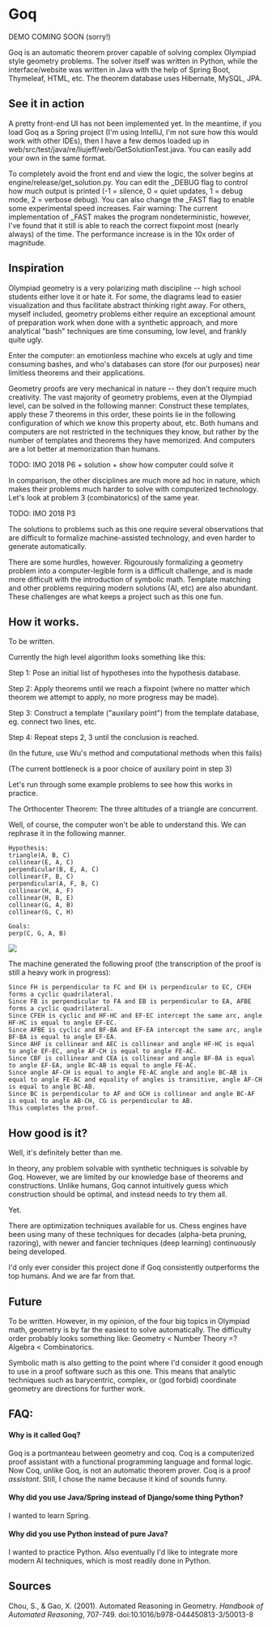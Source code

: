 # Goq

DEMO COMING SOON (sorry!)

Goq is an automatic theorem prover capable of solving complex Olympiad style geometry problems. The solver itself was written in Python, while the interface/website was written in Java with the help of Spring Boot, Thymeleaf, HTML, etc. The theorem database uses Hibernate, MySQL, JPA.

## See it in action

A pretty front-end UI has not been implemented yet. In the meantime, if you load Goq as a Spring project (I'm using IntelliJ, I'm not sure how this would work with other IDEs), then I have a few demos loaded up in web/src/test/java/re/liujeff/web/GetSolutionTest.java. You can easily add your own in the same format.

To completely avoid the front end and view the logic, the solver begins at engine/release/get_solution.py. You can edit the \_DEBUG flag to control how much output is printed (-1 = silence, 0 = quiet updates, 1 = debug mode, 2 = verbose debug). You can also change the \_FAST flag to enable some experimental speed increases. Fair warning: The current implementation of \_FAST makes the program nondeterministic, however, I've found that it still is able to reach the correct fixpoint most (nearly always) of the time. The performance increase is in the 10x order of magnitude. 

## Inspiration

Olympiad geometry is a very polarizing math discipline -- high school students either love it or hate it. For some, the diagrams lead to easier visualization and thus facilitate abstract thinking right away. For others, myself included, geometry problems either require an exceptional amount of preparation work when done with a synthetic approach, and more analytical "bash" techniques are time consuming, low level, and frankly quite ugly.

Enter the computer: an emotionless machine who excels at ugly and time consuming bashes, and who's databases can store (for our purposes) near limitless theorems and their applications.

Geometry proofs are very mechanical in nature -- they don't require much creativity. The vast majority of geometry problems, even at the Olympiad level, can be solved in the following manner: Construct these templates, apply these 7 theorems in this order, these points lie in the following configuration of which we know this property about, etc. Both humans and computers are not restricted in the techniques they know, but rather by the number of templates and theorems they have memorized. And computers are a lot better at memorization than humans.

TODO: IMO 2018 P6 + solution + show how computer could solve it

In comparison, the other disciplines are much more ad hoc in nature, which makes their problems much harder to solve with computerized technology. Let's look at problem 3 (combinatorics) of the same year.

TODO: IMO 2018 P3

The solutions to problems such as this one require several observations that are difficult to formalize machine-assisted technology, and even harder to generate automatically.

There are some hurdles, however. Rigourously formalizing a geometry problem into a computer-legible form is a difficult challenge, and is made more difficult with the introduction of symbolic math. Template matching and other problems requiring modern solutions (AI, etc) are also abundant. These challenges are what keeps a project such as this one fun.

## How it works.

To be written.

Currently the high level algorithm looks something like this:

Step 1: Pose an initial list of hypotheses into the hypothesis database.

Step 2: Apply theorems until we reach a fixpoint (where no matter which theorem we attempt to apply, no more progress may be made).

Step 3: Construct a template ("auxilary point") from the template database, eg. connect two lines, etc.

Step 4: Repeat steps 2, 3 until the conclusion is reached.

(In the future, use Wu's method and computational methods when this fails)

(The current bottleneck is a poor choice of auxilary point in step 3)

Let's run through some example problems to see how this works in practice.

The Orthocenter Theorem: The three altitudes of a triangle are concurrent.

Well, of course, the computer won't be able to understand this. We can rephrase it in the following manner.

```
Hypothesis:
triangle(A, B, C)
collinear(E, A, C)
perpendicular(B, E, A, C)
collinear(F, B, C)
perpendicular(A, F, B, C)
collinear(H, A, F)
collinear(H, B, E)
collinear(G, A, B)
collinear(G, C, H)

Goals:
perp(C, G, A, B)
```
![](https://github.com/jyfliu/Goq/blob/master/resources/img1.PNG)

The machine generated the following proof (the transcription of the proof is still a heavy work in progress):

```
Since FH is perpendicular to FC and EH is perpendicular to EC, CFEH forms a cyclic quadrilateral.
Since FB is perpendicular to FA and EB is perpendicular to EA, AFBE forms a cyclic quadrilateral.
Since CFEH is cyclic and HF-HC and EF-EC intercept the same arc, angle HF-HC is equal to angle EF-EC.
Since AFBE is cyclic and BF-BA and EF-EA intercept the same arc, angle BF-BA is equal to angle EF-EA.
Since AHF is collinear and AEC is collinear and angle HF-HC is equal to angle EF-EC, angle AF-CH is equal to angle FE-AC.
Since CBF is collinear and CEA is collinear and angle BF-BA is equal to angle EF-EA, angle BC-AB is equal to angle FE-AC.
Since angle AF-CH is equal to angle FE-AC angle and angle BC-AB is equal to angle FE-AC and equality of angles is transitive, angle AF-CH is equal to angle BC-AB.
Since BC is perpendicular to AF and GCH is collinear and angle BC-AF is equal to angle AB-CH, CG is perpendicular to AB.
This completes the proof.
```

## How good is it?

Well, it's definitely better than me.

In theory, any problem solvable with synthetic techniques is solvable by Goq. However, we are limited by our knowledge base of theorems and constructions. Unlike humans, Goq cannot intuitively guess which construction should be optimal, and instead needs to try them all.

Yet.

There are optimization techniques available for us. Chess engines have been using many of these techniques for decades (alpha-beta pruning, razoring), with newer and fancier techniques (deep learning) continuously being developed.

I'd only ever consider this project done if Goq consistently outperforms the top humans. And we are far from that.

## Future

To be written. However, in my opinion, of the four big topics in Olympiad math, geometry is by far the easiest to solve automatically. The difficulty order probably looks something like: Geometry < Number Theory =? Algebra < Combinatorics.

Symbolic math is also getting to the point where I'd consider it good enough to use in a proof software such as this one. This means that analytic techniques such as barycentric, complex, or (god forbid) coordinate geometry are directions for further work.

## FAQ:
#### Why is it called Goq?
Goq is a portmanteau between geometry and coq. Coq is a computerized proof assistant with a functional programming language and formal logic. Now Coq, unlike Goq, is not an automatic theorem prover. Coq is a proof *assistant*. Still, I chose the name because it kind of sounds funny.

#### Why did you use Java/Spring instead of Django/some thing Python?
I wanted to learn Spring.

#### Why did you use Python instead of pure Java?
I wanted to practice Python. Also eventually I'd like to integrate more modern AI techniques, which is most readily done in Python.

## Sources

Chou, S., & Gao, X. (2001). Automated Reasoning in Geometry. _Handbook of Automated Reasoning_, 707-749. doi:10.1016/b978-044450813-3/50013-8
